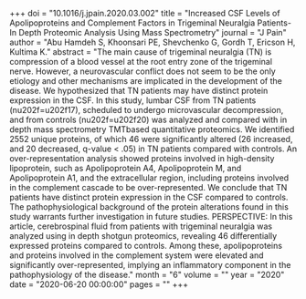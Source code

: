 +++
doi = "10.1016/j.jpain.2020.03.002"
title = "Increased CSF Levels of Apolipoproteins and Complement Factors in Trigeminal Neuralgia Patients-In Depth Proteomic Analysis Using Mass Spectrometry"
journal = "J Pain"
author = "Abu Hamdeh S, Khoonsari PE, Shevchenko G, Gordh T, Ericson H, Kultima K."
abstract = "The main cause of trigeminal neuralgia (TN) is compression of a blood vessel at the root entry zone of the trigeminal nerve. However, a neurovascular conflict does not seem to be the only etiology and other mechanisms are implicated in the development of the disease. We hypothesized that TN patients may have distinct protein expression in the CSF. In this study, lumbar CSF from TN patients (nu202f=u202f17), scheduled to undergo microvascular decompression, and from controls (nu202f=u202f20) was analyzed and compared with in depth mass spectrometry TMTbased quantitative proteomics. We identified 2552 unique proteins, of which 46 were significantly altered (26 increased, and 20 decreased, q-value < .05) in TN patients compared with controls. An over-representation analysis showed proteins involved in high-density lipoprotein, such as Apolipoprotein A4, Apolipoprotein M, and Apolipoprotein A1, and the extracellular region, including proteins involved in the complement cascade to be over-represented. We conclude that TN patients have distinct protein expression in the CSF compared to controls. The pathophysiological background of the protein alterations found in this study warrants further investigation in future studies. PERSPECTIVE: In this article, cerebrospinal fluid from patients with trigeminal neuralgia was analyzed using in depth shotgun proteomics, revealing 46 differentially expressed proteins compared to controls. Among these, apolipoproteins and proteins involved in the complement system were elevated and significantly over-represented, implying an inflammatory component in the pathophysiology of the disease."
month = "6"
volume = ""
year = "2020"
date = "2020-06-20 00:00:00"
pages = ""
+++

